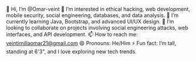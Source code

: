 👋 Hi, I’m @Omar-veint
👀 I’m interested in ethical hacking, web development, mobile security, social engineering, databases, and data analysis.
🌱 I’m currently learning Java, Bootstrap, and advanced UI/UX design.
💞️ I’m looking to collaborate on projects involving social engineering attacks, web interfaces, and API development.
📫 How to reach me: veintimillaomar21@gmail.com
😄 Pronouns: He/Him
⚡ Fun fact: I’m tall, standing at 6'3", and I love exploring new tech trends.

<!---
Omar-veint/Omar-veint is a ✨ special ✨ repository because its `README.md` (this file) appears on your GitHub profile.
You can click the Preview link to take a look at your changes.
--->
